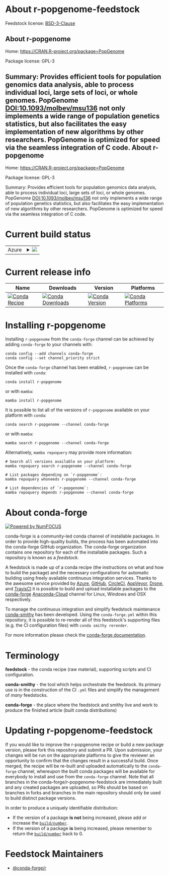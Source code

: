 About r-popgenome-feedstock
===========================

Feedstock license: [BSD-3-Clause](https://github.com/conda-forge/r-popgenome-feedstock/blob/main/LICENSE.txt)

About r-popgenome
-----------------

Home: https://CRAN.R-project.org/package=PopGenome

Package license: GPL-3

Summary: Provides efficient tools for population genomics data analysis, able to process individual loci, large sets of loci, or whole genomes. PopGenome <DOI:10.1093/molbev/msu136> not only implements a wide range of population genetics statistics, but also facilitates the easy implementation of new algorithms by other researchers. PopGenome is optimized for speed via the seamless integration of C code.
About r-popgenome
-----------------

Home: https://CRAN.R-project.org/package=PopGenome

Package license: GPL-3

Summary: Provides efficient tools for population genomics data analysis, able to process individual loci, large sets of loci, or whole genomes. PopGenome <DOI:10.1093/molbev/msu136> not only implements a wide range of population genetics statistics, but also facilitates the easy implementation of new algorithms by other researchers. PopGenome is optimized for speed via the seamless integration of C code.

Current build status
====================


<table>
    
  <tr>
    <td>Azure</td>
    <td>
      <details>
        <summary>
          <a href="https://dev.azure.com/conda-forge/feedstock-builds/_build/latest?definitionId=8985&branchName=main">
            <img src="https://dev.azure.com/conda-forge/feedstock-builds/_apis/build/status/r-popgenome-feedstock?branchName=main">
          </a>
        </summary>
        <table>
          <thead><tr><th>Variant</th><th>Status</th></tr></thead>
          <tbody><tr>
              <td>linux_64_r_base4.2</td>
              <td>
                <a href="https://dev.azure.com/conda-forge/feedstock-builds/_build/latest?definitionId=8985&branchName=main">
                  <img src="https://dev.azure.com/conda-forge/feedstock-builds/_apis/build/status/r-popgenome-feedstock?branchName=main&jobName=linux&configuration=linux%20linux_64_r_base4.2" alt="variant">
                </a>
              </td>
            </tr><tr>
              <td>linux_64_r_base4.3</td>
              <td>
                <a href="https://dev.azure.com/conda-forge/feedstock-builds/_build/latest?definitionId=8985&branchName=main">
                  <img src="https://dev.azure.com/conda-forge/feedstock-builds/_apis/build/status/r-popgenome-feedstock?branchName=main&jobName=linux&configuration=linux%20linux_64_r_base4.3" alt="variant">
                </a>
              </td>
            </tr><tr>
              <td>osx_64_r_base4.2</td>
              <td>
                <a href="https://dev.azure.com/conda-forge/feedstock-builds/_build/latest?definitionId=8985&branchName=main">
                  <img src="https://dev.azure.com/conda-forge/feedstock-builds/_apis/build/status/r-popgenome-feedstock?branchName=main&jobName=osx&configuration=osx%20osx_64_r_base4.2" alt="variant">
                </a>
              </td>
            </tr><tr>
              <td>osx_64_r_base4.3</td>
              <td>
                <a href="https://dev.azure.com/conda-forge/feedstock-builds/_build/latest?definitionId=8985&branchName=main">
                  <img src="https://dev.azure.com/conda-forge/feedstock-builds/_apis/build/status/r-popgenome-feedstock?branchName=main&jobName=osx&configuration=osx%20osx_64_r_base4.3" alt="variant">
                </a>
              </td>
            </tr><tr>
              <td>win_64</td>
              <td>
                <a href="https://dev.azure.com/conda-forge/feedstock-builds/_build/latest?definitionId=8985&branchName=main">
                  <img src="https://dev.azure.com/conda-forge/feedstock-builds/_apis/build/status/r-popgenome-feedstock?branchName=main&jobName=win&configuration=win%20win_64_" alt="variant">
                </a>
              </td>
            </tr>
          </tbody>
        </table>
      </details>
    </td>
  </tr>
</table>

Current release info
====================

| Name | Downloads | Version | Platforms |
| --- | --- | --- | --- |
| [![Conda Recipe](https://img.shields.io/badge/recipe-r--popgenome-green.svg)](https://anaconda.org/conda-forge/r-popgenome) | [![Conda Downloads](https://img.shields.io/conda/dn/conda-forge/r-popgenome.svg)](https://anaconda.org/conda-forge/r-popgenome) | [![Conda Version](https://img.shields.io/conda/vn/conda-forge/r-popgenome.svg)](https://anaconda.org/conda-forge/r-popgenome) | [![Conda Platforms](https://img.shields.io/conda/pn/conda-forge/r-popgenome.svg)](https://anaconda.org/conda-forge/r-popgenome) |

Installing r-popgenome
======================

Installing `r-popgenome` from the `conda-forge` channel can be achieved by adding `conda-forge` to your channels with:

```
conda config --add channels conda-forge
conda config --set channel_priority strict
```

Once the `conda-forge` channel has been enabled, `r-popgenome` can be installed with `conda`:

```
conda install r-popgenome
```

or with `mamba`:

```
mamba install r-popgenome
```

It is possible to list all of the versions of `r-popgenome` available on your platform with `conda`:

```
conda search r-popgenome --channel conda-forge
```

or with `mamba`:

```
mamba search r-popgenome --channel conda-forge
```

Alternatively, `mamba repoquery` may provide more information:

```
# Search all versions available on your platform:
mamba repoquery search r-popgenome --channel conda-forge

# List packages depending on `r-popgenome`:
mamba repoquery whoneeds r-popgenome --channel conda-forge

# List dependencies of `r-popgenome`:
mamba repoquery depends r-popgenome --channel conda-forge
```


About conda-forge
=================

[![Powered by
NumFOCUS](https://img.shields.io/badge/powered%20by-NumFOCUS-orange.svg?style=flat&colorA=E1523D&colorB=007D8A)](https://numfocus.org)

conda-forge is a community-led conda channel of installable packages.
In order to provide high-quality builds, the process has been automated into the
conda-forge GitHub organization. The conda-forge organization contains one repository
for each of the installable packages. Such a repository is known as a *feedstock*.

A feedstock is made up of a conda recipe (the instructions on what and how to build
the package) and the necessary configurations for automatic building using freely
available continuous integration services. Thanks to the awesome service provided by
[Azure](https://azure.microsoft.com/en-us/services/devops/), [GitHub](https://github.com/),
[CircleCI](https://circleci.com/), [AppVeyor](https://www.appveyor.com/),
[Drone](https://cloud.drone.io/welcome), and [TravisCI](https://travis-ci.com/)
it is possible to build and upload installable packages to the
[conda-forge](https://anaconda.org/conda-forge) [Anaconda-Cloud](https://anaconda.org/)
channel for Linux, Windows and OSX respectively.

To manage the continuous integration and simplify feedstock maintenance
[conda-smithy](https://github.com/conda-forge/conda-smithy) has been developed.
Using the ``conda-forge.yml`` within this repository, it is possible to re-render all of
this feedstock's supporting files (e.g. the CI configuration files) with ``conda smithy rerender``.

For more information please check the [conda-forge documentation](https://conda-forge.org/docs/).

Terminology
===========

**feedstock** - the conda recipe (raw material), supporting scripts and CI configuration.

**conda-smithy** - the tool which helps orchestrate the feedstock.
                   Its primary use is in the construction of the CI ``.yml`` files
                   and simplify the management of *many* feedstocks.

**conda-forge** - the place where the feedstock and smithy live and work to
                  produce the finished article (built conda distributions)


Updating r-popgenome-feedstock
==============================

If you would like to improve the r-popgenome recipe or build a new
package version, please fork this repository and submit a PR. Upon submission,
your changes will be run on the appropriate platforms to give the reviewer an
opportunity to confirm that the changes result in a successful build. Once
merged, the recipe will be re-built and uploaded automatically to the
`conda-forge` channel, whereupon the built conda packages will be available for
everybody to install and use from the `conda-forge` channel.
Note that all branches in the conda-forge/r-popgenome-feedstock are
immediately built and any created packages are uploaded, so PRs should be based
on branches in forks and branches in the main repository should only be used to
build distinct package versions.

In order to produce a uniquely identifiable distribution:
 * If the version of a package **is not** being increased, please add or increase
   the [``build/number``](https://docs.conda.io/projects/conda-build/en/latest/resources/define-metadata.html#build-number-and-string).
 * If the version of a package **is** being increased, please remember to return
   the [``build/number``](https://docs.conda.io/projects/conda-build/en/latest/resources/define-metadata.html#build-number-and-string)
   back to 0.

Feedstock Maintainers
=====================

* [@conda-forge/r](https://github.com/conda-forge/r/)

